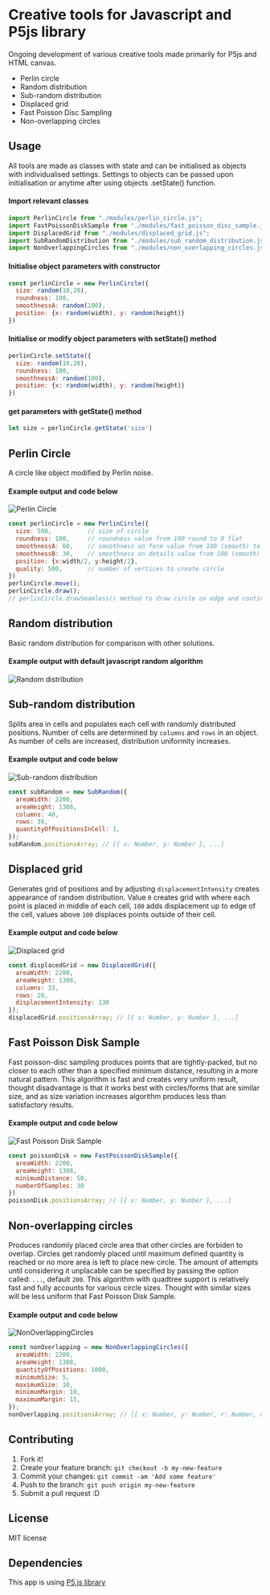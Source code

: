 # Creative tools for Javascript and P5js library
Ongoing development of various creative tools made primarily for P5js and HTML canvas.
* Perlin circle
* Random distribution
* Sub-random distribution
* Displaced grid
* Fast Poisson Disc Sampling
* Non-overlapping circles

## Usage
All tools are made as classes with state and can be initialised as objects with individualised settings.
Settings to objects can be passed upon initialisation or anytime after using objects .setState() function.

#### Import relevant classes
```javascript
import PerlinCircle from "./modules/perlin_circle.js";
import FastPoissonDiskSample from "./modules/fast_poisson_disc_sample.js";
import DisplacedGrid from "./modules/displaced_grid.js";
import SubRandomDistribution from "./modules/sub_random_distribution.js";
import NonOverlappingCircles from "./modules/non_overlapping_circles.js"
```

#### Initialise object parameters with constructor
```javascript
const perlinCircle = new PerlinCircle({
  size: random(10,20),
  roundness: 100,
  smoothnessA: random(100),
  position: {x: random(width), y: random(height)}
})
```

#### Initialise or modify object parameters with setState() method
```javascript
perlinCircle.setState({
  size: random(10,20),
  roundness: 100,
  smoothnessA: random(100),
  position: {x: random(width), y: random(height)}
})
```

#### get parameters with getState() method
```javascript
let size = perlinCircle.getState('size')
```

## Perlin Circle
A circle like object modified by Perlin noise.

#### Example output and code below
![Perlin Circle](./img/perlin_circle.png?raw=true)
<!-- TODO: consistency, remove comments -->
```javascript
const perlinCircle = new PerlinCircle({
  size: 500,          // size of circle
  roundness: 100,     // roundness value from 100 round to 0 flat
  smoothnessA: 60,    // smoothness on form value from 100 (smooth) to 0 rough
  smoothnessB: 30,    // smoothness on details value from 100 (smooth) to 0 rough
  position: {x:width/2, y:height/2},
  quality: 500,       // number of vertices to create circle
})
perlinCircle.move();
perlinCircle.draw();  
// perlinCircle.drawSeamless() method to draw circle on edge and continue on opposite side.
```

## Random distribution
Basic random distribution for comparison with other solutions.

#### Example output with default javascript random algorithm
![Random distribution](./img/random.png?raw=true)

## Sub-random distribution
Splits area in cells and populates each cell with randomly distributed positions. Number of cells are determined by `columns` and `rows` in an object. As number of cells are increased, distribution uniformity increases.

#### Example output and code below
![Sub-random distribution](./img/sub_random_distribution.png?raw=true)

```javascript
const subRandom = new SubRandom({
  areaWidth: 2200,
  areaHeight: 1308,
  columns: 40,
  rows: 30,
  quantityOfPositionsInCell: 1,
});
subRandom.positionsArray; // [{ x: Number, y: Number }, ...]
```

## Displaced grid
Generates grid of positions and by adjusting `displacementIntensity` creates appearance of random distribution. Value `0` creates grid with where each point is placed in middle of each cell, `100` adds displacement up to edge of the cell, values above `100` displaces points outside of their cell.

#### Example output and code below
![Displaced grid](./img/displaced_grid.png?raw=true)

```javascript
const displacedGrid = new DisplacedGrid({
  areaWidth: 2200,
  areaHeight: 1308,
  columns: 33,
  rows: 20,
  displacementIntensity: 130
});
displacedGrid.positionsArray; // [{ x: Number, y: Number }, ...]
```

## Fast Poisson Disk Sample
Fast poisson-disc sampling produces points that are tightly-packed, but no closer to each other than a specified minimum distance, resulting in a more natural pattern. This algorithm is fast and creates very uniform result, thought disadvantage is that it works best with circles/forms that are similar size, and as size variation increases algorithm produces less than satisfactory results.

#### Example output and code below
![Fast Poisson Disk Sample](./img/fast_poisson_disc_sample.png?raw=true)

```javascript
const poissonDisk = new FastPoissonDiskSample({
  areaWidth: 2200,
  areaHeight: 1308,
  minimumDistance: 50,
  numberOfSamples: 30
})
poissonDisk.positionsArray; // [{ x: Number, y: Number }, ...]
```

## Non-overlapping circles
Produces randomly placed circle area that other circles are forbiden to overlap. Circles get randomly placed until maximum defined quantity is reached or no more area is left to place new circle. The amount of attempts until considering it unplacable can be specified by passing the option called: `...`, default `200`. This algorithm with quadtree support is relatively fast and fully accounts for various circle sizes. Thought  with similar sizes will be less uniform that Fast Poisson Disk Sample.

#### Example output and code below
![NonOverlappingCircles](./img/non-overlapping.png?raw=true)

```javascript
const nonOverlapping = new NonOverlappingCircles({
  areaWidth: 2200,
  areaHeight: 1308,
  quantityOfPositions: 1000,
  minimumSize: 5,
  maximumSize: 10,
  minimumMargin: 10,
  maximumMargin: 15,
});
nonOverlapping.positionsArray; // [{ x: Number, y: Number, r: Number, margin: Number }, ...]
```

## Contributing
1. Fork it!
2. Create your feature branch: `git checkout -b my-new-feature`
3. Commit your changes: `git commit -am 'Add some feature'`
4. Push to the branch: `git push origin my-new-feature`
5. Submit a pull request :D

## License
MIT license

## Dependencies
This app is using [P5.js library](https://github.com/processing/p5.js)
